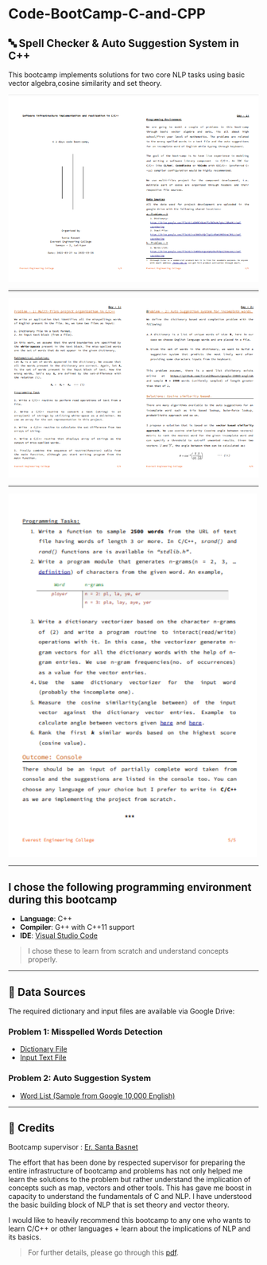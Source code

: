 # Code-BootCamp-C-and-CPP

## 🔤 Spell Checker & Auto Suggestion System in C++

This bootcamp implements solutions for two core NLP tasks using basic vector algebra,cosine similarity and set theory. 

<p align="center">
  <img src="img/pg1.png" alt="pg1" width="800">

---

  <img src="img/pg2.png" alt="pg1" width="800">

---

  <img src="img/pg3.png" alt="pg1" width="500">

---

</p>



## I chose the following programming environment during this bootcamp

- **Language**: C++
- **Compiler**: G++ with C++11 support
- **IDE**: [Visual Studio Code ](https://code.visualstudio.com/download)

>I chose these to learn from scratch and understand concepts properly.

---

## 📁 Data Sources

The required dictionary and input files are available via Google Drive:

### Problem 1: Misspelled Words Detection
- [Dictionary File](https://drive.google.com/file/d/1uQ8HRCYOUmtF5zCNOhxMy7gbsL2QBwXM/view?usp=sharing)
- [Input Text File](https://drive.google.com/file/d/1rai8WShc8QrT1gVjc0SwK1MKDXrwLJH3/view?usp=sharing)

### Problem 2: Auto Suggestion System
- [Word List (Sample from Google 10,000 English)](https://drive.google.com/file/d/1r3xWVOavkgsn4pKy6kzPU9pAj3tmeuom/view?usp=sharing)

---

## 🧠 Credits

Bootcamp supervisor : [Er. Santa Basnet](https://github.com/santabasnet)

The effort that has been done by respected supervisor for preparing the entire infrastructure of bootcamp and problems has not only helped me learn the solutions to the problem but rather understand the implication of concepts such as map, vectors and other tools. This has gave me boost in capacity to understand the fundamentals of C and NLP. I have understood the basic building block of NLP that is set theory and vector theory.

I would like to heavily recommend this bootcamp to any one who wants to learn C/C++ or other languages + learn about the implications of NLP and its basics.

>For further details, please go through this [pdf](https://github.com/santabasnet/Code-BootCamp-C-and-CPP/blob/main/bootcamp-eec-doc.pdf).



